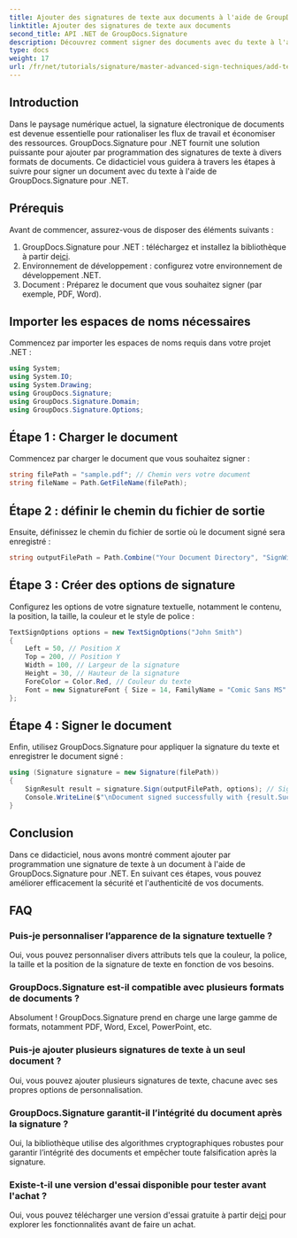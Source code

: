 ```yaml
---
title: Ajouter des signatures de texte aux documents à l'aide de GroupDocs.Signature
linktitle: Ajouter des signatures de texte aux documents
second_title: API .NET de GroupDocs.Signature
description: Découvrez comment signer des documents avec du texte à l'aide de GroupDocs.Signature pour .NET. Guide étape par étape pour ajouter des signatures de texte par programmation.
type: docs
weight: 17
url: /fr/net/tutorials/signature/master-advanced-sign-techniques/add-text-signatures-to-documents/
---
```

## Introduction

Dans le paysage numérique actuel, la signature électronique de documents est devenue essentielle pour rationaliser les flux de travail et économiser des ressources. GroupDocs.Signature pour .NET fournit une solution puissante pour ajouter par programmation des signatures de texte à divers formats de documents. Ce didacticiel vous guidera à travers les étapes à suivre pour signer un document avec du texte à l'aide de GroupDocs.Signature pour .NET.

## Prérequis

Avant de commencer, assurez-vous de disposer des éléments suivants :

1.  GroupDocs.Signature pour .NET : téléchargez et installez la bibliothèque à partir de[ici](https://releases.groupdocs.com/signature/net/).
2. Environnement de développement : configurez votre environnement de développement .NET.
3. Document : Préparez le document que vous souhaitez signer (par exemple, PDF, Word).

## Importer les espaces de noms nécessaires

Commencez par importer les espaces de noms requis dans votre projet .NET :

```csharp
using System;
using System.IO;
using System.Drawing;
using GroupDocs.Signature;
using GroupDocs.Signature.Domain;
using GroupDocs.Signature.Options;
```

## Étape 1 : Charger le document

Commencez par charger le document que vous souhaitez signer :

```csharp
string filePath = "sample.pdf"; // Chemin vers votre document
string fileName = Path.GetFileName(filePath);
```

## Étape 2 : définir le chemin du fichier de sortie

Ensuite, définissez le chemin du fichier de sortie où le document signé sera enregistré :

```csharp
string outputFilePath = Path.Combine("Your Document Directory", "SignWithText", fileName);
```

## Étape 3 : Créer des options de signature

Configurez les options de votre signature textuelle, notamment le contenu, la position, la taille, la couleur et le style de police :

```csharp
TextSignOptions options = new TextSignOptions("John Smith")
{
    Left = 50, // Position X
    Top = 200, // Position Y
    Width = 100, // Largeur de la signature
    Height = 30, // Hauteur de la signature
    ForeColor = Color.Red, // Couleur du texte
    Font = new SignatureFont { Size = 14, FamilyName = "Comic Sans MS" } // Paramètres de police
};
```

## Étape 4 : Signer le document

Enfin, utilisez GroupDocs.Signature pour appliquer la signature du texte et enregistrer le document signé :

```csharp
using (Signature signature = new Signature(filePath))
{
    SignResult result = signature.Sign(outputFilePath, options); // Signer le document
    Console.WriteLine($"\nDocument signed successfully with {result.Succeeded.Count} signature(s).\nFile saved at {outputFilePath}.");
}
```

## Conclusion

Dans ce didacticiel, nous avons montré comment ajouter par programmation une signature de texte à un document à l'aide de GroupDocs.Signature pour .NET. En suivant ces étapes, vous pouvez améliorer efficacement la sécurité et l'authenticité de vos documents.

## FAQ

### Puis-je personnaliser l’apparence de la signature textuelle ?
Oui, vous pouvez personnaliser divers attributs tels que la couleur, la police, la taille et la position de la signature de texte en fonction de vos besoins.

### GroupDocs.Signature est-il compatible avec plusieurs formats de documents ?
Absolument ! GroupDocs.Signature prend en charge une large gamme de formats, notamment PDF, Word, Excel, PowerPoint, etc.

### Puis-je ajouter plusieurs signatures de texte à un seul document ?
Oui, vous pouvez ajouter plusieurs signatures de texte, chacune avec ses propres options de personnalisation.

### GroupDocs.Signature garantit-il l’intégrité du document après la signature ?
Oui, la bibliothèque utilise des algorithmes cryptographiques robustes pour garantir l’intégrité des documents et empêcher toute falsification après la signature.

### Existe-t-il une version d'essai disponible pour tester avant l'achat ?
 Oui, vous pouvez télécharger une version d'essai gratuite à partir de[ici](https://releases.groupdocs.com/) pour explorer les fonctionnalités avant de faire un achat.